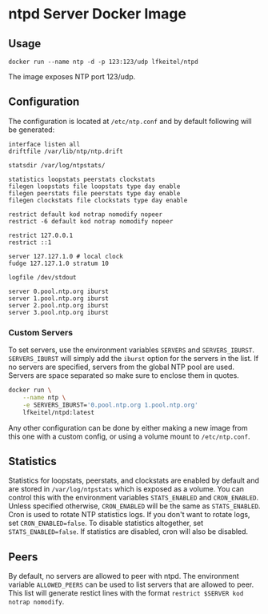 # ntpd Server Docker Image

## Usage

`docker run --name ntp -d -p 123:123/udp lfkeitel/ntpd`

The image exposes NTP port 123/udp.

## Configuration

The configuration is located at `/etc/ntp.conf` and by default following will be generated:

```
interface listen all
driftfile /var/lib/ntp/ntp.drift

statsdir /var/log/ntpstats/

statistics loopstats peerstats clockstats
filegen loopstats file loopstats type day enable
filegen peerstats file peerstats type day enable
filegen clockstats file clockstats type day enable

restrict default kod notrap nomodify nopeer
restrict -6 default kod notrap nomodify nopeer

restrict 127.0.0.1
restrict ::1

server 127.127.1.0 # local clock
fudge 127.127.1.0 stratum 10

logfile /dev/stdout

server 0.pool.ntp.org iburst
server 1.pool.ntp.org iburst
server 2.pool.ntp.org iburst
server 3.pool.ntp.org iburst
```

### Custom Servers

To set servers, use the environment variables `SERVERS` and `SERVERS_IBURST`. `SERVERS_IBURST` will simply add the `iburst` option for the servers in the list. If no servers are specified, servers from the global NTP pool are used. Servers are space separated so make sure to enclose them in quotes.

```sh
docker run \
    --name ntp \
    -e SERVERS_IBURST='0.pool.ntp.org 1.pool.ntp.org'
    lfkeitel/ntpd:latest
```

Any other configuration can be done by either making a new image from this one with a custom config, or using a volume mount to `/etc/ntp.conf`.

## Statistics

Statistics for loopstats, peerstats, and clockstats are enabled by default and are stored in `/var/log/ntpstats` which is exposed as a volume. You can control this with the environment variables `STATS_ENABLED` and `CRON_ENABLED`. Unless specified otherwise, `CRON_ENABLED` will be the same as `STATS_ENABLED`. Cron is used to rotate NTP statistics logs. If you don't want to rotate logs, set `CRON_ENABLED=false`. To disable statistics altogether, set `STATS_ENABLED=false`. If statistics are disabled, cron will also be disabled.

## Peers

By default, no servers are allowed to peer with ntpd. The environment variable `ALLOWED_PEERS` can be used to list servers that are allowed to peer. This list will generate restict lines with the format `restrict $SERVER kod notrap nomodify`.